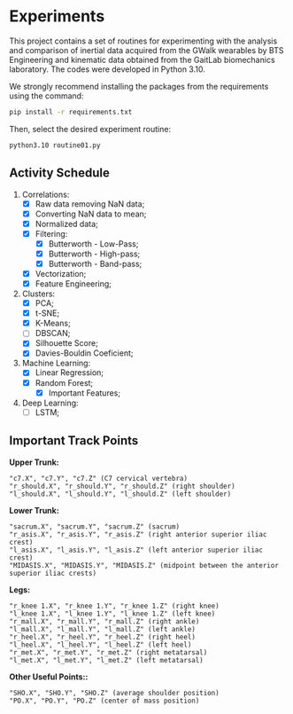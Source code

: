 # Experiments

This project contains a set of routines for experimenting with the analysis and comparison of inertial data acquired from the GWalk wearables by BTS Engineering and kinematic data obtained from the GaitLab biomechanics laboratory. The codes were developed in Python 3.10.

We strongly recommend installing the packages from the requirements using the command:


```bash
pip install -r requirements.txt
```

Then, select the desired experiment routine:

```bash
python3.10 routine01.py
```

## Activity Schedule

1. Correlations:
    - [X] Raw data removing NaN data;
    - [X] Converting NaN data to mean;
    - [X] Normalized data;
    - [X] Filtering:
        - [X] Butterworth - Low-Pass;
        - [X] Butterworth - High-pass;
        - [X] Butterworth - Band-pass;
    - [X] Vectorization;
    - [X] Feature Engineering;

2. Clusters:
   - [X] PCA;
   - [X] t-SNE;
   - [X] K-Means;
   - [ ] DBSCAN;
   - [X] Silhouette Score;
   - [X] Davies-Bouldin Coeficient;
  
3. Machine Learning:
   - [X] Linear Regression;
   - [X] Random Forest;
        - [X] Important Features;

4. Deep Learning:
   - [ ] LSTM;

## Important Track Points

**Upper Trunk:**

```
"c7.X", "c7.Y", "c7.Z" (C7 cervical vertebra)
"r_should.X", "r_should.Y", "r_should.Z" (right shoulder)
"l_should.X", "l_should.Y", "l_should.Z" (left shoulder)
```

**Lower Trunk:**

```
"sacrum.X", "sacrum.Y", "sacrum.Z" (sacrum)
"r_asis.X", "r_asis.Y", "r_asis.Z" (right anterior superior iliac crest)
"l_asis.X", "l_asis.Y", "l_asis.Z" (left anterior superior iliac crest)
"MIDASIS.X", "MIDASIS.Y", "MIDASIS.Z" (midpoint between the anterior superior iliac crests)
```

**Legs:**

```
"r_knee 1.X", "r_knee 1.Y", "r_knee 1.Z" (right knee)
"l_knee 1.X", "l_knee 1.Y", "l_knee 1.Z" (left knee)
"r_mall.X", "r_mall.Y", "r_mall.Z" (right ankle)
"l_mall.X", "l_mall.Y", "l_mall.Z" (left ankle)
"r_heel.X", "r_heel.Y", "r_heel.Z" (right heel)
"l_heel.X", "l_heel.Y", "l_heel.Z" (left heel)
"r_met.X", "r_met.Y", "r_met.Z" (right metatarsal)
"l_met.X", "l_met.Y", "l_met.Z" (left metatarsal)
```

**Other Useful Points::**

```
"SHO.X", "SHO.Y", "SHO.Z" (average shoulder position)
"PO.X", "PO.Y", "PO.Z" (center of mass position)
```